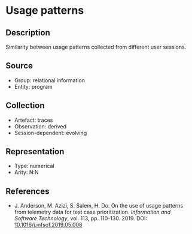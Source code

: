 # Usage patterns

## Description

Similarity between usage patterns collected from different user sessions.

## Source

* Group: relational information
* Entity: program

## Collection

* Artefact: traces
* Observation: derived
* Session-dependent: evolving 

## Representation

* Type: numerical
* Arity: N:N

## References

* J. Anderson, M. Azizi, S. Salem, H. Do. On the use of usage patterns from telemetry data for test case prioritization. *Information and Software Technology*, vol. 113, pp. 110-130. 2019. DOI: [10.1016/j.infsof.2019.05.008](https://www.doi.org/10.1016/j.infsof.2019.05.008)
